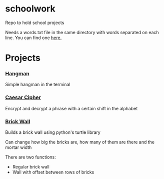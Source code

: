 # schoolwork
Repo to hold school projects

Needs a words.txt file in the same directory with words separated on each line. You can find one [here.](https://raw.githubusercontent.com/first20hours/google-10000-english/master/google-10000-english.txt)

# Projects

### [Hangman](hangman.py) 
Simple hangman in the terminal

### [Caesar Cipher](caesar_cipher.py) 
Encrypt and decrypt a phrase with a certain shift in the alphabet

### [Brick Wall](brick_wall.py) 
Builds a brick wall using python's turtle library

Can change how big the bricks are, how many of them are there and the mortar width

There are two functions:
 - Regular brick wall
 - Wall with offset between rows of bricks
